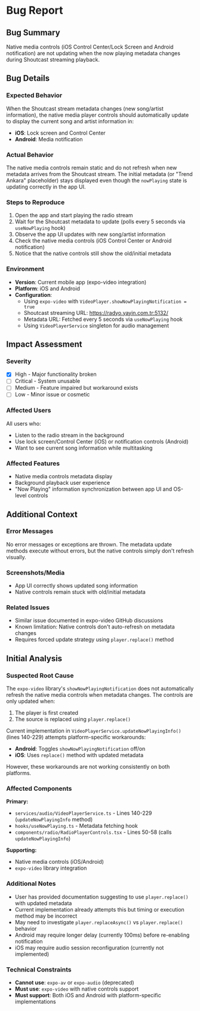 # Bug Report

## Bug Summary
Native media controls (iOS Control Center/Lock Screen and Android notification) are not updating when the now playing metadata changes during Shoutcast streaming playback.

## Bug Details

### Expected Behavior
When the Shoutcast stream metadata changes (new song/artist information), the native media player controls should automatically update to display the current song and artist information in:
- **iOS**: Lock screen and Control Center
- **Android**: Media notification

### Actual Behavior
The native media controls remain static and do not refresh when new metadata arrives from the Shoutcast stream. The initial metadata (or "Trend Ankara" placeholder) stays displayed even though the `nowPlaying` state is updating correctly in the app UI.

### Steps to Reproduce
1. Open the app and start playing the radio stream
2. Wait for the Shoutcast metadata to update (polls every 5 seconds via `useNowPlaying` hook)
3. Observe the app UI updates with new song/artist information
4. Check the native media controls (iOS Control Center or Android notification)
5. Notice that the native controls still show the old/initial metadata

### Environment
- **Version**: Current mobile app (expo-video integration)
- **Platform**: iOS and Android
- **Configuration**:
  - Using `expo-video` with `VideoPlayer.showNowPlayingNotification = true`
  - Shoutcast streaming URL: https://radyo.yayin.com.tr:5132/
  - Metadata URL: Fetched every 5 seconds via `useNowPlaying` hook
  - Using `VideoPlayerService` singleton for audio management

## Impact Assessment

### Severity
- [x] High - Major functionality broken
- [ ] Critical - System unusable
- [ ] Medium - Feature impaired but workaround exists
- [ ] Low - Minor issue or cosmetic

### Affected Users
All users who:
- Listen to the radio stream in the background
- Use lock screen/Control Center (iOS) or notification controls (Android)
- Want to see current song information while multitasking

### Affected Features
- Native media controls metadata display
- Background playback user experience
- "Now Playing" information synchronization between app UI and OS-level controls

## Additional Context

### Error Messages
No error messages or exceptions are thrown. The metadata update methods execute without errors, but the native controls simply don't refresh visually.

### Screenshots/Media
- App UI correctly shows updated song information
- Native controls remain stuck with old/initial metadata

### Related Issues
- Similar issue documented in expo-video GitHub discussions
- Known limitation: Native controls don't auto-refresh on metadata changes
- Requires forced update strategy using `player.replace()` method

## Initial Analysis

### Suspected Root Cause
The `expo-video` library's `showNowPlayingNotification` does not automatically refresh the native media controls when metadata changes. The controls are only updated when:
1. The player is first created
2. The source is replaced using `player.replace()`

Current implementation in `VideoPlayerService.updateNowPlayingInfo()` (lines 140-229) attempts platform-specific workarounds:
- **Android**: Toggles `showNowPlayingNotification` off/on
- **iOS**: Uses `replace()` method with updated metadata

However, these workarounds are not working consistently on both platforms.

### Affected Components
**Primary:**
- `services/audio/VideoPlayerService.ts` - Lines 140-229 (`updateNowPlayingInfo` method)
- `hooks/useNowPlaying.ts` - Metadata fetching hook
- `components/radio/RadioPlayerControls.tsx` - Lines 50-58 (calls `updateNowPlayingInfo`)

**Supporting:**
- Native media controls (iOS/Android)
- `expo-video` library integration

### Additional Notes
- User has provided documentation suggesting to use `player.replace()` with updated metadata
- Current implementation already attempts this but timing or execution method may be incorrect
- May need to investigate `player.replaceAsync()` vs `player.replace()` behavior
- Android may require longer delay (currently 100ms) before re-enabling notification
- iOS may require audio session reconfiguration (currently not implemented)

### Technical Constraints
- **Cannot use**: `expo-av` or `expo-audio` (deprecated)
- **Must use**: `expo-video` with native controls support
- **Must support**: Both iOS and Android with platform-specific implementations
